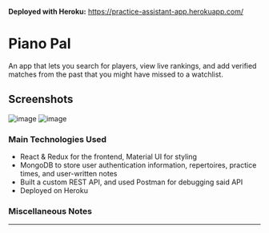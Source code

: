 **Deployed with Heroku:** https://practice-assistant-app.herokuapp.com/

# Piano Pal
An app that lets you search for players, view live rankings, and add verified matches from the past that you might have missed to a watchlist.

## Screenshots
![image](https://github.com/liaofrank91/piano-pal/assets/45638876/b5f09977-3fc5-4907-8ac1-f9c27824afd4)
![image](https://github.com/liaofrank91/piano-pal/assets/45638876/cdff1b34-e929-4ff9-a83a-2a1c7f201bba)

### Main Technologies Used
* React & Redux for the frontend, Material UI for styling
* MongoDB to store user authentication information, repertoires, practice times, and user-written notes
* Built a custom REST API, and used Postman for debugging said API
* Deployed on Heroku

### Miscellaneous Notes
---
